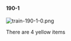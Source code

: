 #### 190-1
![train-190-1-0.png](https://github.com/lil-lab/nlvr/raw/master/nlvr/train/images/39/train-190-1-0.png "train-190-1-0.png")

There are 4 yellow items